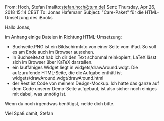 From: Hoch, Stefan [mailto:stefan.hoch@tum.de]
Sent: Thursday, Apr 26, 2018 15:14 CEST
To: Jonas Hafemann
Subject: "Care-Paket" für die HTML-Umsetzung des iBooks

Hallo Jonas,

im Anhang einige Dateien in Richtung HTML-Umsetzung:

- Buchseite.PNG ist ein Bildschirmfoto von einer Seite vom iPad. So soll
es am Ende auch im Browser aussehen.
- In Buchseite.txt hab ich dir den Text schonmal reinkopiert, LaTeX
lässt sich im Browser über KaTeX darstellen.
- ein lauffähiges Widget liegt in widgets/drawAround.wdgt. Die
aufzurufende HTML-Seite, die die Aufgabe enthätl ist
widgets/drawAround.wdgt/drawAround.html
- der Rest ist Code von meinem Design-Mockup. Ich hatte das ganze auf
dem Code unserer Demo-Seite aufgebaut, ist also sicher noch einiges mit
dabei, was unnötig ist.

Wenn du noch irgendwas benötigst, melde dich bitte.

Viel Spaß damit,
Stefan
